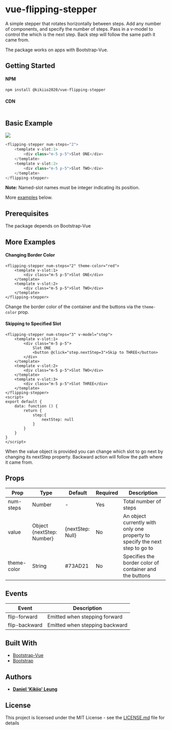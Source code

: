# vue-flipping-stepper
A simple stepper that rotates horizontally between steps. Add any number of components, and specify the number of steps. Pass in a v-model to control the which is the next step. Back step will follow the same path it came from. 

The package works on apps with Bootstrap-Vue.

## Getting Started

#### NPM
``` bash
npm install @kikiio2020/vue-flipping-stepper
```

#### CDN
``` bash
```

## Basic Example

<img src="https://www.dropbox.com/s/gen0byhvkl0dy9f/flipping-stepper-basic-screen1.png?raw=1">

``` js
<flipping-stepper num-steps="2">
	<template v-slot:1>
		<div class="m-5 p-5">Slot ONE</div>
	</template>
	<template v-slot:2>
		<div class="m-5 p-5">Slot TWO</div>
	</template>
</flipping-stepper>
```
**Note:** Named-slot names must be integer indicating its position. 

More [examples](/#more-examples) below.

## Prerequisites

The package depends on Bootstrap-Vue

## More Examples

#### Changing Border Color
``` js{1}
<flipping-stepper num-steps="2" theme-color="red">
	<template v-slot:1>
		<div class="m-5 p-5">Slot ONE</div>
	</template>
	<template v-slot:2>
		<div class="m-5 p-5">Slot TWO</div>
	</template>
</flipping-stepper>
```
Change the border color of the container and the buttons via the `theme-color` prop. 


#### Skipping to Specified Slot
``` js{1}
<flipping-stepper num-steps="3" v-model="step">
	<template v-slot:1>
		<div class="m-5 p-5">
			Slot ONE
			<button @click="step.nextStep=3">Skip to THREE</button>
		</div>
	</template>
	<template v-slot:2>
		<div class="m-5 p-5">Slot TWO</div>
	</template>
	<template v-slot:3>
		<div class="m-5 p-5">Slot THREE</div>
	</template>
</flipping-stepper>
<script>
export default {
	data: function () {
		return {
			step:{
				nextStep: null
			}
		}
	}
}
</script>
```
When the value object is provided you can change which slot to go next by changing its nextStep property. Backward action will follow the path where it came from.   

## Props
|Prop|Type|Default|Required|Description|
|---|---|---|---|---|
|num-steps|Number|-|Yes|Total number of steps|
|value|Object {nextStep: Number}|{nextStep: Null}|No|An object currently with only one property to specify the next step to go to|
|theme-color|String|#73AD21|No|Specifies the border color of container and the buttons|

## Events
|Event|Description|
|---|---|
|flip-forward|Emitted when stepping forward|
|flip-backward|Emitted when stepping backward|


## Built With

* [Bootstrap-Vue](https://bootstrap-vue.org/)
* [Bootstrap](https://getbootstrap.com/)

## Authors

* [**Daniel 'Kikiio' Leung**](https://kikiio.com)

## License

This project is licensed under the MIT License - see the [LICENSE.md](LICENSE.md) file for details


